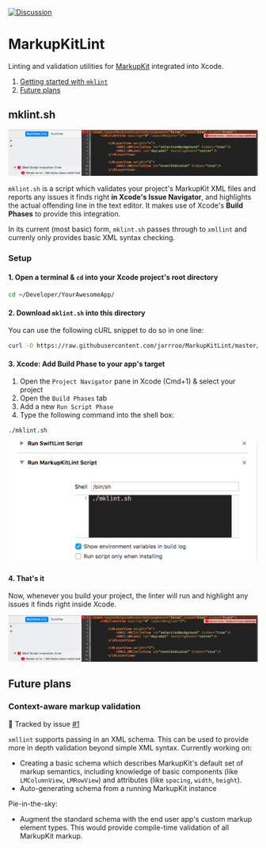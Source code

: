 [![Discussion](https://badges.gitter.im/gk-brown/MarkupKit.svg)](https://gitter.im/MarkupKit/Lobby)

# MarkupKitLint
Linting and validation utilities for [MarkupKit](https://github.com/gk-brown/MarkupKit) integrated into Xcode.

1. [Getting started with `mklint`](#mklintsh)
2. [Future plans](#context-aware-markup-validation)

## mklint.sh

![](Documentation/mklint_xcode_integration.png)

`mklint.sh` is a script which validates your project's MarkupKit XML files and reports any issues it finds right **in Xcode's Issue Navigator**, and highlights the actual offending line in the text editor. It makes use of Xcode's **Build Phases** to provide this integration.

In its current (most basic) form, `mklint.sh` passes through to `xmllint` and currenly only provides basic XML syntax checking.

### Setup

#### 1. Open a terminal & `cd` into your Xcode project's root directory
```sh
cd ~/Developer/YourAwesomeApp/
```

#### 2. Download `mklint.sh` into this directory

You can use the following cURL snippet to do so in one line:
```sh
curl -O https://raw.githubusercontent.com/jarrroo/MarkupKitLint/master/Scripts/mklint.sh ; chmod +x mklint.sh
```

#### 3. Xcode: Add Build Phase to your app's target

1. Open the `Project Navigator` pane in Xcode (Cmd+1) & select your project
2. Open the `Build Phases` tab
3. Add a new `Run Script Phase`
4. Type the following command into the shell box:

```sh
./mklint.sh
```

![](Documentation/mklint_setup1.png)

#### 4. That's it

Now, whenever you build your project, the linter will run and highlight any issues it finds right inside Xcode.

![](Documentation/mklint_xcode_integration.png)

## Future plans

### Context-aware markup validation

📣 Tracked by issue [#1](https://github.com/jarrroo/MarkupKitLint/issues/1)

`xmllint` supports passing in an XML schema. This can be used to provide more in depth validation beyond simple XML syntax. Currently working on:

* Creating a basic schema which describes MarkupKit's default set of markup semantics, including knowledge of basic components (like `LMColumnView`, `LMRowView`) and attributes (like `spacing`, `width`, `height`). 
* Auto-generating schema from a running MarkupKit instance

Pie-in-the-sky:
* Augment the standard schema with the end user app's custom markup element types. This would provide compile-time validation of all MarkupKit markup.
